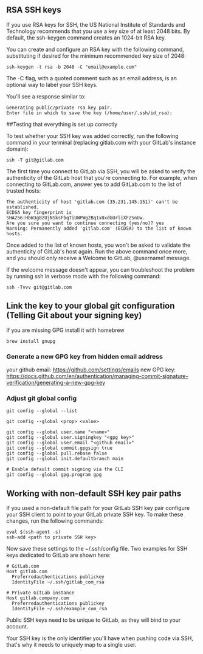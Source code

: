 ## RSA SSH keys

If you use RSA keys for SSH, the US National Institute of Standards and Technology recommends
that you use a key size of at least 2048 bits.
By default, the ssh-keygen command creates an 1024-bit RSA key.

You can create and configure an RSA key with the following command, substituting if desired for the minimum recommended key size of 2048:

```
ssh-keygen -t rsa -b 2048 -C "email@example.com"
```

The -C flag, with a quoted comment such as an email address, is an optional way to label your SSH keys.

You'll see a response similar to:

```
Generating public/private rsa key pair.
Enter file in which to save the key (/home/user/.ssh/id_rsa):
```

##Testing that everything is set up correctly

To test whether your SSH key was added correctly, run the following command in
your terminal (replacing gitlab.com with your GitLab's instance domain):

```
ssh -T git@gitlab.com
```

The first time you connect to GitLab via SSH, you will be asked to verify the
authenticity of the GitLab host that you're connecting to.
For example, when connecting to GitLab.com, answer yes to add GitLab.com to
the list of trusted hosts:

```
The authenticity of host 'gitlab.com (35.231.145.151)' can't be established.
ECDSA key fingerprint is SHA256:HbW3g8zUjNSksFbqTiUWPWg2Bq1x8xdGUrliXFzSnUw.
Are you sure you want to continue connecting (yes/no)? yes
Warning: Permanently added 'gitlab.com' (ECDSA) to the list of known hosts.
```

Once added to the list of known hosts, you won't be asked to validate the
authenticity of GitLab's host again. Run the above command once more, and
you should only receive a Welcome to GitLab, @username! message.

If the welcome message doesn't appear, you can troubleshoot the problem by running ssh
in verbose mode with the following command:

```
ssh -Tvvv git@gitlab.com
```

## Link the key to your global git configuration (Telling Git about your signing key)

If you are missing GPG install it with homebrew

```
brew install gnupg
```

### Generate a new GPG key from hidden email address

your github email: https://github.com/settings/emails
new GPG key: https://docs.github.com/en/authentication/managing-commit-signature-verification/generating-a-new-gpg-key

### Adjust git global config

```
git config --global --list

git config --global <prop> <value>

git config --global user.name "<name>"
git config --global user.signingkey "<gpg key>"
git config --global user.email "<github email>"
git config --global commit.gpgsign true
git config --global pull.rebase false
git config --global init.defaultbranch main

# Enable default commit signing via the CLI
git config --global gpg.program gpg

```

## Working with non-default SSH key pair paths

If you used a non-default file path for your GitLab SSH key pair configure your SSH client to point to your GitLab private SSH key. To make these changes, run the following commands:

```
eval $(ssh-agent -s)
ssh-add <path to private SSH key>
```

Now save these settings to the ~/.ssh/config file. Two examples for SSH keys dedicated to GitLab are shown here:

```
# GitLab.com
Host gitlab.com
  Preferredauthentications publickey
  IdentityFile ~/.ssh/gitlab_com_rsa
```

```
# Private GitLab instance
Host gitlab.company.com
  Preferredauthentications publickey
  IdentityFile ~/.ssh/example_com_rsa
```

Public SSH keys need to be unique to GitLab, as they will bind to your account.

Your SSH key is the only identifier you'll have when pushing code via SSH, that's why it needs to uniquely map to a single user.
